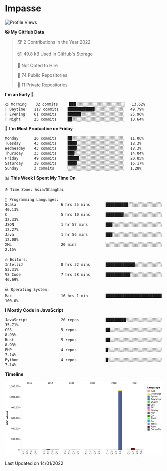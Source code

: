 # Impasse

<!--START_SECTION:waka-->
![Profile Views](http://img.shields.io/badge/Profile%20Views-0-blue)

**🐱 My GitHub Data** 

> 🏆 2 Contributions in the Year 2022
 > 
> 📦 49.8 kB Used in GitHub's Storage 
 > 
> 🚫 Not Opted to Hire
 > 
> 📜 74 Public Repositories 
 > 
> 🔑 11 Private Repositories  
 > 
**I'm an Early 🐤** 

```text
🌞 Morning    32 commits     ███░░░░░░░░░░░░░░░░░░░░░░   13.62% 
🌆 Daytime    117 commits    ████████████░░░░░░░░░░░░░   49.79% 
🌃 Evening    61 commits     ██████░░░░░░░░░░░░░░░░░░░   25.96% 
🌙 Night      25 commits     ██░░░░░░░░░░░░░░░░░░░░░░░   10.64%

```
📅 **I'm Most Productive on Friday** 

```text
Monday       26 commits     ██░░░░░░░░░░░░░░░░░░░░░░░   11.06% 
Tuesday      43 commits     ████░░░░░░░░░░░░░░░░░░░░░   18.3% 
Wednesday    43 commits     ████░░░░░░░░░░░░░░░░░░░░░   18.3% 
Thursday     33 commits     ███░░░░░░░░░░░░░░░░░░░░░░   14.04% 
Friday       49 commits     █████░░░░░░░░░░░░░░░░░░░░   20.85% 
Saturday     38 commits     ████░░░░░░░░░░░░░░░░░░░░░   16.17% 
Sunday       3 commits      ░░░░░░░░░░░░░░░░░░░░░░░░░   1.28%

```


📊 **This Week I Spent My Time On** 

```text
⌚︎ Time Zone: Asia/Shanghai

💬 Programming Languages: 
Scala                    6 hrs 25 mins       ██████████░░░░░░░░░░░░░░░   40.13% 
C                        5 hrs 10 mins       ████████░░░░░░░░░░░░░░░░░   32.33% 
JSON                     1 hr 57 mins        ███░░░░░░░░░░░░░░░░░░░░░░   12.27% 
Java                     1 hr 56 mins        ███░░░░░░░░░░░░░░░░░░░░░░   12.08% 
XML                      20 mins             ░░░░░░░░░░░░░░░░░░░░░░░░░   2.15%

🔥 Editors: 
IntelliJ                 8 hrs 32 mins       █████████████░░░░░░░░░░░░   53.31% 
VS Code                  7 hrs 28 mins       ███████████░░░░░░░░░░░░░░   46.69%

💻 Operating System: 
Mac                      16 hrs 1 min        █████████████████████████   100.0%

```

**I Mostly Code in JavaScript** 

```text
JavaScript               20 repos            █████████░░░░░░░░░░░░░░░░   35.71% 
CSS                      5 repos             ██░░░░░░░░░░░░░░░░░░░░░░░   8.93% 
Rust                     5 repos             ██░░░░░░░░░░░░░░░░░░░░░░░   8.93% 
PHP                      4 repos             █░░░░░░░░░░░░░░░░░░░░░░░░   7.14% 
Python                   4 repos             █░░░░░░░░░░░░░░░░░░░░░░░░   7.14%

```


**Timeline**

![Chart not found](https://raw.githubusercontent.com/impasse/impasse/master/charts/bar_graph.png) 


 Last Updated on 14/01/2022
<!--END_SECTION:waka-->
